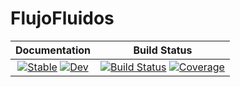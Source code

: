 # FlujoFluidos

| **Documentation**                                                               | **Build Status**                                                                                |
|:-------------------------------------------------------------------------------:|:-----------------------------------------------------------------------------------------------:|
|[![Stable](https://img.shields.io/badge/docs-stable-blue.svg)](https://EmilioAlvizo.github.io/FlujoFluidos.jl/stable) [![Dev](https://img.shields.io/badge/docs-dev-blue.svg)](https://EmilioAlvizo.github.io/FlujoFluidos.jl/dev)| [![Build Status](https://github.com/EmilioAlvizo/FlujoFluidos.jl/workflows/CI/badge.svg)](https://github.com/EmilioAlvizo/FlujoFluidos.jl/actions) [![Coverage](https://codecov.io/gh/EmilioAlvizo/FlujoFluidos.jl/branch/master/graph/badge.svg)](https://codecov.io/gh/EmilioAlvizo/FlujoFluidos.jl)|
